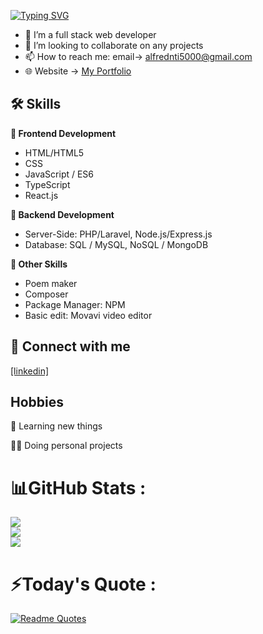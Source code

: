 [![Typing SVG](https://readme-typing-svg.herokuapp.com?font=Fira+Code&pause=1000&width=435&lines=Hi+%F0%9F%91%8B%2C+I%E2%80%99m+Alfred;Nice+to+meet+you!+%F0%9F%98%8A)](https://git.io/typing-svg)

- 👀 I’m a full stack web developer
- 💞️ I’m looking to collaborate on any projects
- 📫 How to reach me: email-> alfrednti5000@gmail.com
- 🌐 Website -> [My Portfolio](https://freddywhest.github.io/portfolio/)

## 🛠 Skills

**🎨 Frontend Development**
- HTML/HTML5
- CSS
- JavaScript / ES6 
- TypeScript
- React.js

**📌 Backend Development**
- Server-Side: PHP/Laravel, Node.js/Express.js
- Database: SQL / MySQL, NoSQL / MongoDB 

**🎁 Other Skills**
- Poem maker
- Composer
- Package Manager: NPM
- Basic edit: Movavi video editor

## 🔗 Connect with me
[[linkedin]](https://www.linkedin.com/in/alfred-nti/)


## Hobbies

🧠 Learning new things

👨‍💻 Doing personal projects

# 📊GitHub Stats :
![](https://github-readme-stats.vercel.app/api?username=Freddywhest&theme=dracula&hide_border=true&include_all_commits=false&count_private=false)<br/>
![](https://github-readme-streak-stats.herokuapp.com/?user=Freddywhest&theme=dracula&hide_border=true)<br/>
![](https://github-readme-stats.vercel.app/api/top-langs/?username=Freddywhest&theme=dracula&hide_border=true&include_all_commits=false&count_private=false&layout=compact)

# ⚡️Today's Quote :
[![Readme Quotes](https://quotes-github-readme.vercel.app/api?type=horizontal&theme=dracula)](https://github.com/piyushsuthar/github-readme-quotes)
